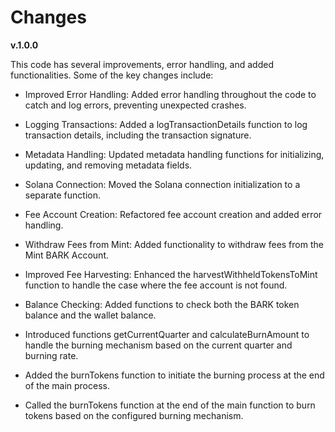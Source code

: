 # Changes

**v.1.0.0**

This code has several improvements, error handling, and added functionalities. Some of the key changes include:

- Improved Error Handling: Added error handling throughout the code to catch and log errors, preventing unexpected crashes.

- Logging Transactions: Added a logTransactionDetails function to log transaction details, including the transaction signature.

- Metadata Handling: Updated metadata handling functions for initializing, updating, and removing metadata fields.

- Solana Connection: Moved the Solana connection initialization to a separate function.

- Fee Account Creation: Refactored fee account creation and added error handling.

- Withdraw Fees from Mint: Added functionality to withdraw fees from the Mint BARK Account.

- Improved Fee Harvesting: Enhanced the harvestWithheldTokensToMint function to handle the case where the fee account is not found.

- Balance Checking: Added functions to check both the BARK token balance and the wallet balance.

- Introduced functions getCurrentQuarter and calculateBurnAmount to handle the burning mechanism based on the current quarter and burning rate.

- Added the burnTokens function to initiate the burning process at the end of the main process.

- Called the burnTokens function at the end of the main function to burn tokens based on the configured burning mechanism.
  
